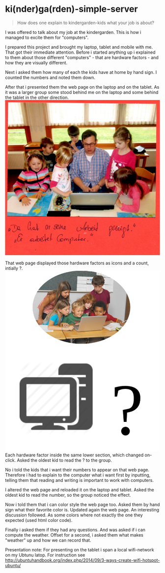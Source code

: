 # ki(nder)ga(rden)-simple-server

> How does one explain to kindergarden-kids what your job is about?

I was offered to talk about my job at the kindergarden. This is how i managed to excite them for "computers".

I prepared this project and brought my laptop, tablet and mobile with me. That got their immediate attention. Before i started anything up i explained to them about those different "computers" - that are hardware factors - and how they are visually different.

Next i asked them how many of each the kids have at home by hand sign. I counted the numbers and noted them down.

After that i presented them the web page on the laptop and on the tablet. As it was a larger group some stood behind me on the laptop and some behind the tablet in the other direction. 
![alt Er arbeitet Computer](KIGA-Group.JPG)

That web page displayed those hardware factors as icons and a count, intially ?. 
![alt Web Page Screenshot](KIGA-web-page.png)
Each hardware factor inside the same lower section, which changed on-click. Asked the oldest kid to read the ? to the group.

No i told the kids that i want their numbers to appear on that web page. Therefore i had to explain to the computer what i want first by inputting, telling them that reading and writing is important to work with computers.

I altered the web page and reloaded it on the laptop and tablet. Asked the oldest kid to read the number, so the group  noticed the effect.

Now i told them that i can color style the web page too. Asked them by hand sign what their favorite color is. Updated again the web page. An interesting discussion followed. As some colors where not exactly the one they expected (used html color code).

Finally i asked them if they had any questions. And was asked if i can compute the weather. Offset for a second, i asked them what makes "weather" up and how we can record that.  

Presentation note: For presenting on the tablet i span a local wifi-network on my Ubtunu latop. For instruction see  http://ubuntuhandbook.org/index.php/2014/09/3-ways-create-wifi-hotspot-ubuntu/
